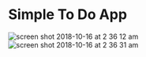 # Simple To Do App
![screen shot 2018-10-16 at 2 36 12 am](https://user-images.githubusercontent.com/29502126/47007163-721a8500-d0ec-11e8-904d-b3681922b7cf.png)
![screen shot 2018-10-16 at 2 36 31 am](https://user-images.githubusercontent.com/29502126/47007167-7646a280-d0ec-11e8-855a-e9ec1a47aa52.png)
